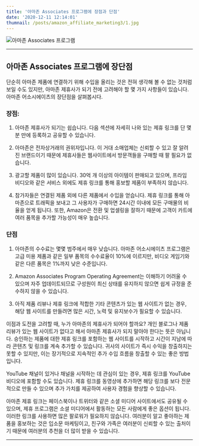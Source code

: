 ```yaml
---
title: '아마존 Associates 프로그램에 장점과 단점'
date: '2020-12-11 12:14:01'
thumnail: /posts/amazon_affiliate_marketing3/1.jpg
---
```


![아마존 Associates 프로그램](/posts/amazon_affiliate_marketing3/1.jpg)

---

## 아마존 Associates 프로그램에 장단점

단순히 아마존 제품에 연결하기 위해 수입을 올리는 것은 전혀 생각해 볼 수 없는 것처럼 보일 수도 있지만, 아마존 제휴사가 되기 전에 고려해야 할 몇 가지 사항들이 있습니다. 아마존 어소시에이츠의 장단점을 살펴봅시다.

### 장점:

1. 아마존 제휴사가 되기는 쉽습니다. 다음 섹션에 자세히 나와 있는 제휴 링크를 단 몇 분 만에 등록하고 공유할 수 있습니다.

2. 아마존은 전자상거래의 권위자입니다. 이 거대 소매업체는 신뢰할 수 있고 잘 알려진 브랜드이기 때문에 제휴사들은 웹사이트에서 방문객들을 구매할 때 팔 필요가 없습니다.

3. 광고할 제품이 많이 있습니다. 30억 개 이상의 아이템이 판매되고 있으며, 프라임 비디오와 같은 서비스 외에도 제휴 링크를 통해 홍보할 제품이 부족하지 않습니다.

4. 참가자들은 연결된 제품 외에 다른 제품에서 수입을 얻습니다. 제휴 링크를 통해 아마존으로 트래픽을 보내고 그 사용자가 구매하면 24시간 이내에 모든 구매물의 비율을 얻게 됩니다. 또한, Amazon은 전환 및 업셀링을 잘하기 때문에 고객이 카트에 여러 품목을 추가할 가능성이 매우 높습니다.

### 단점

1. 아마존의 수수료는 몇몇 범주에서 매우 낮습니다. 아마존 어소시에이츠 프로그램은 고급 미용 제품과 같은 일부 품목의 수수료율이 10%에 이르지만, 비디오 게임기와 같은 다른 품목은 1%까지 낮은 수준입니다.

2. Amazon Associates Program Operating Agreement는 이해하기 어려울 수 있으며 자주 업데이트되므로 구성원이 최신 상태를 유지하지 않으면 쉽게 규정을 준수하지 않을 수 있습니다.

3. 아직 제품 리뷰나 제휴 링크에 적합한 기타 콘텐츠가 있는 웹 사이트가 없는 경우, 해당 웹 사이트를 만들려면 많은 시간, 노력 및 유지보수가 필요할 수 있습니다.

이점과 도전을 고려할 때, 누가 아마존의 제휴사가 되어야 할까요?
개인 블로그나 제품 리뷰가 있는 웹 사이트가 없다고 해서 아마존 제휴사가 되지 말아야 한다는 뜻은 아닙니다. 승인하는 제품에 대한 제휴 링크를 포함하는 웹 사이트를 시작하고 시간이 지남에 따라 콘텐츠 및 링크를 계속 추가할 수 있습니다. 귀사의 사이트가 즉시 수익을 창출하지는 못할 수 있지만, 이는 장기적으로 지속적인 추가 수입 흐름을 창출할 수 있는 좋은 방법입니다.

YouTube 채널이 있거나 채널을 시작하는 데 관심이 있는 경우, 제휴 링크를 YouTube 비디오에 포함할 수도 있습니다. 제휴 링크를 동영상에 추가하면 해당 링크를 보다 전문적으로 만들 수 있으며 추가 가치를 제공하여 사용자 경험을 향상할 수 있습니다.

아마존 제휴 링크는 페이스북이나 트위터와 같은 소셜 미디어 사이트에서도 공유될 수 있으며, 제휴 프로그램은 소셜 미디어에서 활동하는 모든 사람에게 좋은 옵션이 됩니다. 이러한 링크를 사용하면 많은 팔로워가 필요하지 않습니다. 여러분이 알고 좋아하는 제품을 홍보하는 것은 입소문 마케팅이고, 친구와 가족은 여러분이 신뢰할 수 있는 출처이기 때문에 여러분의 추천을 더 많이 받을 수 있습니다.

---
